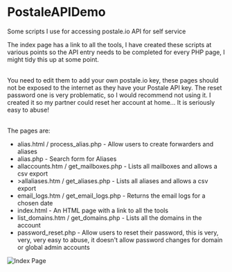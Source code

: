 # PostaleAPIDemo
Some scripts I use for accessing postale.io API for self service</br>

The index page has a link to all the tools, I have created these scripts at various points so the API entry needs to be completed for every PHP page, I might tidy this up at some point. </br></br>

You need to edit them to add your own postale.io key, these pages should not be exposed to the internet as they have your Postale API key. The reset password one is very problematic, so I would recommend not using it. I created it so my partner could reset her account at home... It is seriously easy to abuse!</br></br>

The pages are:<br>
<ul>
<li>alias.html / process_alias.php - Allow users to create forwarders and aliases</li>
<li>alias.php - Search form for Aliases</li>
<li>allaccounts.htm / get_mailboxes.php - Lists all mailboxes and allows a csv export</li>
<li>>allaliases.htm / get_aliases.php - Lists all aliases and allows a csv export</li>
<li>email_logs.htm / get_email_logs.php - Returns the email logs for a chosen date</li>
<li>index.html - An HTML page with a link to all the tools</li>
<li>list_domains.htm / get_domains.php - Lists all the domains in the account</li>
<li>password_reset.php - Allow users to reset their password, this is very, very, very easy to abuse, it doesn't allow password changes for domain or global admin accounts</li>
</ul>

![Index Page](https://github.com/user-attachments/assets/0046e99d-8093-4b65-be3a-2d1e6e9fd548)

